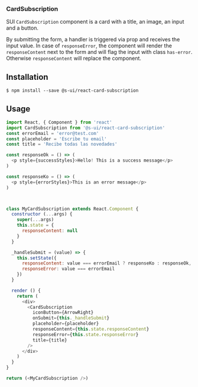 
### CardSubscription

SUI `CardSubscription` component is a card with a title, an image, an input and a button.

By submitting the form, a handler is triggered via prop and receives the input value.
In case of `responseError`, the component will render the `responseContent` next to the form and will flag the input with class `has-error`. Otherwise `responseContent` will replace the component.

## Installation
```
$ npm install --save @s-ui/react-card-subscription
```

## Usage
```js
import React, { Component } from 'react'
import CardSubscription from '@s-ui/react-card-subscription'
const errorEmail = 'error@test.com'
const placeholder = 'Escribe tu email'
const title = 'Recibe todas las novedades'

const responseOk = () => (
  <p style={successStyles}>Hello! This is a success message</p>
)

const responseKo = () => (
  <p style={errorStyles}>This is an error message</p>
)



class MyCardSubscription extends React.Component {
  constructor (...args) {
    super(...args)
    this.state = {
      responseContent: null
    }
  }

  _handleSubmit = (value) => {
    this.setState({
      responseContent: value === errorEmail ? responseKo : responseOk,
      responseError: value === errorEmail
    })
  }

  render () {
    return (
      <div>
        <CardSubscription
          iconButton={ArrowRight}
          onSubmit={this._handleSubmit}
          placeholder={placeholder}
          responseContent={this.state.responseContent}
          responseError={this.state.responseError}
          title={title}
        />
      </div>
    )
  }
}

return (<MyCardSubscription />)
```
